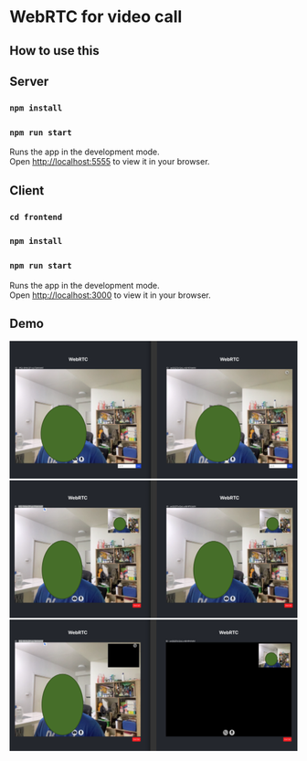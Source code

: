 # WebRTC for video call

## How to use this

## Server 

### `npm install`

### `npm run start`

Runs the app in the development mode.\
Open [http://localhost:5555](http://localhost:5555) to view it in your browser.

## Client

### `cd frontend`

### `npm install`

### `npm run start`

Runs the app in the development mode.\
Open [http://localhost:3000](http://localhost:3000) to view it in your browser.

## Demo
![1](Demo/1.png)
![2](Demo/2.png)
![3](Demo/3.png)